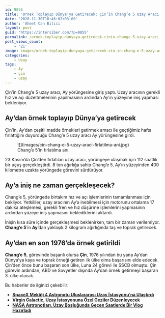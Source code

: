 ```yaml
---
id: 9855
title: 'Örnek Toplayıp Dünya’ya Getirecek: Çin’in Chang’e 5 Uzay Aracı Ay Yörüngesine Girdi'
date: '2020-11-30T10:46:02+03:00'
author: 'Ahmet Can Bilici'
layout: post
guid: 'https://intersiber.com/?p=9855'
permalink: /ornek-toplayip-dunyaya-getirecek-cinin-change-5-uzay-araci-ay-yorungesine-girdi/
post_views_count:
    - '21'
image: images/ornek-toplayip-dunyaya-getirecek-cin-in-chang-e-5-uzay-araci-ay-yorungesine-girdi.png
categories:
    - Uzay
tags:
    - Ay
    - çin
    - uzay
---
```


Çin’in Chang’e 5 uzay aracı, Ay yörüngesine giriş yaptı. Uzay aracının gerekli hız ve açı düzeltmelerinin yapılmasının ardından Ay’ın yüzeyine iniş yapması bekleniyor.

## Ay’dan örnek toplayıp Dünya’ya getirecek

Çin’in, Ay’dan çeşitli madde örnekleri getirmek amacı ile geçtiğimiz hafta fırlattığını duyurduğu Chang’e 5 uzay aracı Ay yörüngesine girdi.

<figure class="wp-block-image size-large">![](images/cin-chang-e-5-uzay-araci-firlatilma-ani.jpg)<figcaption>Chang’e 5’in fırlatılma anı.</figcaption></figure>23 Kasım’da Çin’den fırlatılan uzay aracı, yörüngeye ulaşmak için 112 saatlik bir uçuş gerçekleştirdi. 8 ton ağırlığa sahip Chang’e 5, Ay’ın yüzeyinden 400 kilometre uzakta yörüngede görevini sürdürüyor.

## Ay’a iniş ne zaman gerçekleşecek?

Chang’e 5, yörüngede birtakım hız ve açı işlemlerinin tamamlanması için bekliyor. Yetkililer, uzay aracının Ay’a inebilmesi için motorunu ortalama 17 dakika ateşlemesi, gerekli fren ve hız düşürme işlemlerini yapmasının ardından yüzeye iniş yapmasını beklediklerini aktardı.

İnişin kısa süre içinde gerçekleşmesi beklenirken, tam bir zaman verilemiyor. **Chang’e 5**’in **Ay**’dan yaklaşık 2 kilogram ağırlığında taş ve toprak getirecek.

## Ay’dan en son 1976’da örnek getirildi

**Chang’e** **5**, görevinde başarılı olursa **Çin**, 1976 yılından bu yana Ay’dan Dünya’ya kaya ve toprak örneği getiren ilk ülke olma başarısını elde edecek. Çin’den önce bunu başaran son ülke, Luna 24 görevi ile SSCB olmuştu. Çin görevin ardından, ABD ve Sovyetler dışında Ay’dan örnek getirmeyi başaran 3. ülke olacak.

Bu haberler de ilginizi çekebilir:

- **[SpaceX Mekiği 4 Astronotu Uluslararası Uzay İstasyonu’na Ulaştırdı](https://intersiber.com/spacex-mekigi-4-astronotu-uluslararasi-uzay-istasyonuna-ulastirdi/)**
- **[Virgin Galactic, Uzay İstasyonuna Özel Geziler Düzenleyecek](https://intersiber.com/virgin-galactic-uzay-istasyonuna-ozel-geziler-duzenleyecek/)**
- **[NASA Astronotları, Uzay Boşluğunda Geçen Saatlerde Bir Vlog Hazırladı](https://intersiber.com/nasa-astronotlari-uzay-boslugunda-gecen-saatlerde-bir-vlog-hazirladi/)**